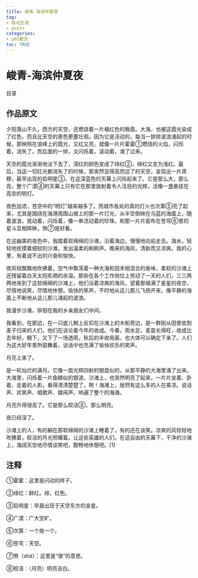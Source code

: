 ```yaml
---
title: 峻青-海滨仲夏夜
tag: 
- 自动生成
- post+
categories:
- p01散文
toc: TRUE
---
```

<h1 id="峻青-海滨仲夏夜">峻青-海滨仲夏夜</h1>
<div class="contents">
<p>目录</p>
</div>
<div class="section-numbering">

</div>
<h2 id="作品原文">作品原文</h2>
<p>夕阳落山不久，西方的天空，还燃烧着一片橘红色的晚霞。大海，也被这霞光染成了红色，而且比天空的景色更要壮观。因为它是活动的，每当一排排波浪涌起的时候，那映照在浪峰上的霞光，又红又亮，就像一片片霍霍①燃烧的火焰，闪烁着，消失了。而后面的一排，又闪烁着，滚动着，涌了过来。</p>
<p>天空的霞光渐渐地淡下去了，深红的颜色变成了绯红②，绯红又变为浅红。最后，当这一切红光都消失了的时候，那突然显得高而远了的天空，呈现出一片肃穆，最早出现的启明星③，在这深蓝色的天幕上闪烁起来了。它是那么大，那么亮，整个广漠④的天幕上只有它在那里放射着令人注目的光辉，活像一盏悬挂在高空的明灯。</p>
<p>夜色加浓，苍空中的“明灯”越来越多了。而城市各处的真的灯火也次第⑤亮了起来，尤其是围绕在海港周围山坡上的那一片灯光，从半空倒映在乌蓝的海面上，随着波浪，晃动着，闪烁着，像一串流动着的珍珠，和那一片片密布在苍穹⑥里的星斗互相辉映，煞⑦是好看。</p>
<p>在这幽美的夜色中，我踏着软绵绵的沙滩，沿着海边，慢慢地向前走去。海水，轻轻地抚摸着细软的沙滩，发出温柔的刷刷声。晚来的海风，清新而又凉爽。我的心里，有着说不出的兴奋和愉快。</p>
<p>夜风轻飘飘地吹拂着，空气中飘荡着一种大海和田禾相混合的香味，柔软的沙滩上还残留着白天太阳炙晒的余温。那些在各个工作岗位上劳动了一天的人们，三三两两地来到了这软绵绵的沙滩上，他们浴着凉爽的海风，望着那缀满了星星的夜空，尽情地说笑，尽情地休憩。愉快的笑声，不时地从这儿那儿飞扬开来，像平静的海面上不断地从这儿那儿涌起的波浪。</p>
<p>我漫步沙滩，徘徊在我的乡亲朋友们中间。</p>
<p>我看到，在那边，在一只底儿朝上反扣在沙滩上的木船旁边，是一群刚从田里收割麦子归来的人们，他们在谈论着今年的收成。今春，雨水足，麦苗长得旺，收成比去年好。眼下，又下了一场透雨，秋后的丰收局面，也大体可以确定下来了。人们为这大好年景所鼓舞着，谈话中也充满了愉快欢乐的笑声。</p>
<p>月亮上来了。</p>
<p>是一轮灿烂的满月。它像一面光辉四射的银盘似的，从那平静的大海里涌了出来。大海里，闪烁着一片鱼鳞似的银波。沙滩上，也突然明亮了起来，一片片坐着、卧着、走着的人影，看得清清楚楚了。啊！海滩上，居然有这么多的人在乘凉。说话声、欢笑声、唱歌声、嬉闹声，响遍了整个的海滩。</p>
<p>月亮升得很高了。它是那么皎洁⑧，那么明亮。</p>
<p>夜已经深了。</p>
<p>沙滩上的人，有的躺在那软绵绵的沙滩上睡着了，有的还在谈笑。凉爽的风轻轻地吹拂着，皎洁的月光照耀着。让这些英雄的人们，在这自由的天幕下，干净的沙滩上，海阔天空地尽情谈笑吧，酣畅地休憩吧。[1]</p>
<h2 id="注释">注释</h2>
<p>①霍霍：这里是闪动的样子。</p>
<p>②绯红：鲜红。绯，红色。</p>
<p>③启明星：早晨出现于天空东方的金星。</p>
<p>④广漠：广大空旷。</p>
<p>⑤次第：一个挨一个。</p>
<p>⑥苍穹：天空。</p>
<p>⑦煞（shà）：这里是“很”的意思。</p>
<p>⑧皎洁：（月亮）明亮洁白。</p>
